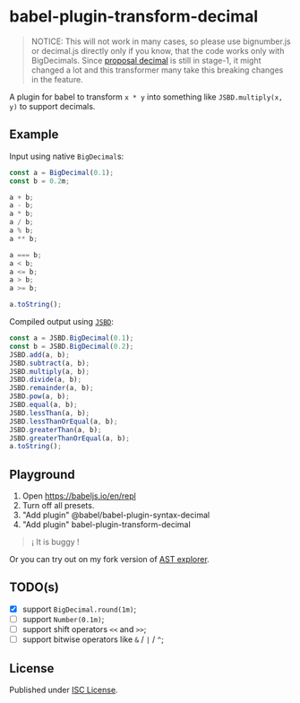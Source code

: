 # babel-plugin-transform-decimal

> NOTICE: This will not work in many cases, so please use bignumber.js or decimal.js directly only if you know, that the code works only with BigDecimals. Since [proposal decimal](https://github.com/tc39/proposal-decimal) is still in stage-1, it might changed a lot and this transformer many take this breaking changes in the feature.

A plugin for babel to transform `x * y` into something like `JSBD.multiply(x, y)` to support decimals.

## Example

Input using native `BigDecimal`s:

```js
const a = BigDecimal(0.1);
const b = 0.2m;

a + b;
a - b;
a * b;
a / b;
a % b;
a ** b;

a === b;
a < b;
a <= b;
a > b;
a >= b;

a.toString();
```

Compiled output using [`JSBD`][jsbd-repo]:

```js
const a = JSBD.BigDecimal(0.1);
const b = JSBD.BigDecimal(0.2);
JSBD.add(a, b);
JSBD.subtract(a, b);
JSBD.multiply(a, b);
JSBD.divide(a, b);
JSBD.remainder(a, b);
JSBD.pow(a, b);
JSBD.equal(a, b);
JSBD.lessThan(a, b);
JSBD.lessThanOrEqual(a, b);
JSBD.greaterThan(a, b);
JSBD.greaterThanOrEqual(a, b);
a.toString();
```

## Playground

1. Open https://babeljs.io/en/repl
2. Turn off all presets.
3. "Add plugin" @babel/babel-plugin-syntax-decimal
4. "Add plugin" babel-plugin-transform-decimal

> ¡ It is buggy !

Or you can try out on my fork version of [AST explorer](https://mitscherlich.github.io/babel-plugin-transform-decimal/).

## TODO(s)

- [x] support `BigDecimal.round(1m)`;
- [ ] support `Number(0.1m)`;
- [ ] support shift operators `<<` and `>>`;
- [ ] support bitwise operators like `&` / `|` / `^`;

## License

Published under [ISC License](LICENSE).

[jsbd-repo]: https://github.com/yukinotech/JSBD
